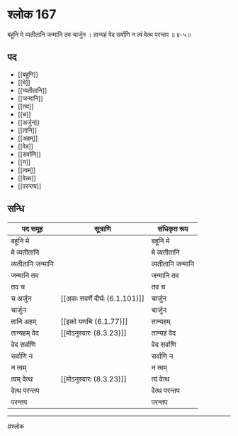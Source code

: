 # श्लोक 167

बहूनि मे व्यतीतानि जन्मानि तव चार्जुन ।
तान्यहं वेद सर्वाणि न त्वं वेत्थ परन्तप ॥ ४-५॥


## पद 

- [[बहूनि]]
- [[मे]]
- [[व्यतीतानि]]
- [[जन्मानि]]
- [[तव]]
- [[च]]
- [[अर्जुन]]
- [[तानि]]
- [[अहम्]]
- [[वेद]]
- [[सर्वाणि]]
- [[न]]
- [[त्वम्]]
- [[वेत्थ]]
- [[परन्तप]]

## सन्धि

| पद समूह | सूत्राणि | संधिकृत रूप |
| ----- | ----- | ----- |
| बहूनि मे |  | बहूनि मे |
| मे व्यतीतानि |  | मे व्यतीतानि |
| व्यतीतानि जन्मानि |  | व्यतीतानि जन्मानि |
| जन्मानि तव |  | जन्मानि तव |
| तव च |  | तव च |
| च अर्जुन |  [[अकः सवर्णे दीर्घः (6.1.101)]] | चार्जुन |
| चार्जुन |  | चार्जुन |
| तानि अहम् |  [[इको यणचि (6.1.77)]] | तान्यहम् |
| तान्यहम् वेद |  [[मोऽनुस्वारः (8.3.23)]] | तान्यहं वेद |
| वेद सर्वाणि |  | वेद सर्वाणि |
| सर्वाणि न |  | सर्वाणि न |
| न त्वम् |  | न त्वम् |
| त्वम् वेत्थ |  [[मोऽनुस्वारः (8.3.23)]] | त्वं वेत्थ |
| वेत्थ परन्तप |  | वेत्थ परन्तप |
| परन्तप |  | परन्तप |


---

#श्लोक